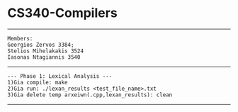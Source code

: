 # CS340-Compilers
---------------------------------
```
Members:
Georgios Zervos 3384;
Stelios Mihelakakis 3524
Iasonas Ntagiannis 3540
```
---------------------------------
```
--- Phase 1: Lexical Analysis ---
1)Gia compile: make 
2)Gia run: ./lexan_results <test_file_name>.txt
3)Gia delete temp arxeiwn(.cpp,lexan_results): clean
```
---------------------------------
